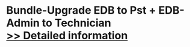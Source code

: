 # Bundle-Upgrade EDB to Pst + EDB-Admin to Technician<br />[>> Detailed information](https://secure.element5.com/esales/product.html?productid=300588223&affiliateid=200057808)